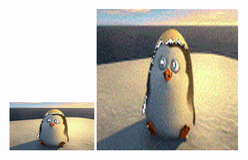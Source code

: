 ![hello](https://github.com/EgorGrib/EgorGrib/blob/main/hi.gif)
<img src="https://github.com/EgorGrib/EgorGrib/blob/main/hi.gif" width="250" height="250"/>
